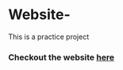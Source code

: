 # Website-
This is a practice project

### Checkout the website [here](https://zen-noether-d30e6d.netlify.app/)
